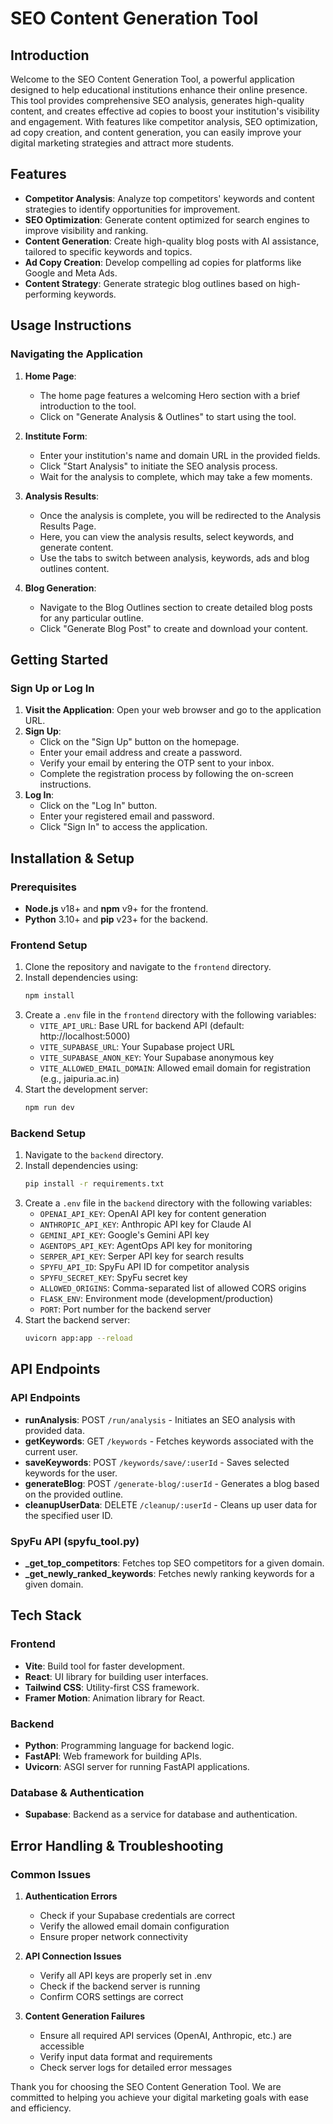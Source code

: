# SEO Content Generation Tool

## Introduction
Welcome to the SEO Content Generation Tool, a powerful application designed to help educational institutions enhance their online presence. This tool provides comprehensive SEO analysis, generates high-quality content, and creates effective ad copies to boost your institution's visibility and engagement. With features like competitor analysis, SEO optimization, ad copy creation, and content generation, you can easily improve your digital marketing strategies and attract more students.

## Features
- **Competitor Analysis**: Analyze top competitors' keywords and content strategies to identify opportunities for improvement.
- **SEO Optimization**: Generate content optimized for search engines to improve visibility and ranking.
- **Content Generation**: Create high-quality blog posts with AI assistance, tailored to specific keywords and topics.
- **Ad Copy Creation**: Develop compelling ad copies for platforms like Google and Meta Ads.
- **Content Strategy**: Generate strategic blog outlines based on high-performing keywords.

## Usage Instructions

### Navigating the Application
1. **Home Page**:
   - The home page features a welcoming Hero section with a brief introduction to the tool.
   - Click on "Generate Analysis & Outlines" to start using the tool.

2. **Institute Form**:
   - Enter your institution's name and domain URL in the provided fields.
   - Click "Start Analysis" to initiate the SEO analysis process.
   - Wait for the analysis to complete, which may take a few moments.

3. **Analysis Results**:
   - Once the analysis is complete, you will be redirected to the Analysis Results Page.
   - Here, you can view the analysis results, select keywords, and generate content.
   - Use the tabs to switch between analysis, keywords, ads and blog outlines content.

4. **Blog Generation**:
   - Navigate to the Blog Outlines section to create detailed blog posts for any particular outline.
   - Click "Generate Blog Post" to create and download your content.

## Getting Started

### Sign Up or Log In
1. **Visit the Application**: Open your web browser and go to the application URL.
2. **Sign Up**:
   - Click on the "Sign Up" button on the homepage.
   - Enter your email address and create a password.
   - Verify your email by entering the OTP sent to your inbox.
   - Complete the registration process by following the on-screen instructions.
3. **Log In**:
   - Click on the "Log In" button.
   - Enter your registered email and password.
   - Click "Sign In" to access the application.

## Installation & Setup

### Prerequisites
- **Node.js** v18+ and **npm** v9+ for the frontend.
- **Python** 3.10+ and **pip** v23+ for the backend.

### Frontend Setup
1. Clone the repository and navigate to the `frontend` directory.
2. Install dependencies using:
   ```bash
   npm install
   ```
3. Create a `.env` file in the `frontend` directory with the following variables:
   - `VITE_API_URL`: Base URL for backend API (default: http://localhost:5000)
   - `VITE_SUPABASE_URL`: Your Supabase project URL
   - `VITE_SUPABASE_ANON_KEY`: Your Supabase anonymous key
   - `VITE_ALLOWED_EMAIL_DOMAIN`: Allowed email domain for registration (e.g., jaipuria.ac.in)
4. Start the development server:
   ```bash
   npm run dev
   ```

### Backend Setup
1. Navigate to the `backend` directory.
2. Install dependencies using:
   ```bash
   pip install -r requirements.txt
   ```
3. Create a `.env` file in the `backend` directory with the following variables:
   - `OPENAI_API_KEY`: OpenAI API key for content generation
   - `ANTHROPIC_API_KEY`: Anthropic API key for Claude AI
   - `GEMINI_API_KEY`: Google's Gemini API key
   - `AGENTOPS_API_KEY`: AgentOps API key for monitoring
   - `SERPER_API_KEY`: Serper API key for search results
   - `SPYFU_API_ID`: SpyFu API ID for competitor analysis
   - `SPYFU_SECRET_KEY`: SpyFu secret key
   - `ALLOWED_ORIGINS`: Comma-separated list of allowed CORS origins
   - `FLASK_ENV`: Environment mode (development/production)
   - `PORT`: Port number for the backend server
4. Start the backend server:
   ```bash
   uvicorn app:app --reload
   ```

## API Endpoints

### API Endpoints
- **runAnalysis**: POST `/run/analysis` - Initiates an SEO analysis with provided data.
- **getKeywords**: GET `/keywords` - Fetches keywords associated with the current user.
- **saveKeywords**: POST `/keywords/save/:userId` - Saves selected keywords for the user.
- **generateBlog**: POST `/generate-blog/:userId` - Generates a blog based on the provided outline.
- **cleanupUserData**: DELETE `/cleanup/:userId` - Cleans up user data for the specified user ID.

### SpyFu API (spyfu_tool.py)
- **_get_top_competitors**: Fetches top SEO competitors for a given domain.
- **_get_newly_ranked_keywords**: Fetches newly ranking keywords for a given domain.

## Tech Stack

### Frontend
- **Vite**: Build tool for faster development.
- **React**: UI library for building user interfaces.
- **Tailwind CSS**: Utility-first CSS framework.
- **Framer Motion**: Animation library for React.

### Backend
- **Python**: Programming language for backend logic.
- **FastAPI**: Web framework for building APIs.
- **Uvicorn**: ASGI server for running FastAPI applications.

### Database & Authentication
- **Supabase**: Backend as a service for database and authentication.

## Error Handling & Troubleshooting

### Common Issues
1. **Authentication Errors**
   - Check if your Supabase credentials are correct
   - Verify the allowed email domain configuration
   - Ensure proper network connectivity

2. **API Connection Issues**
   - Verify all API keys are properly set in .env
   - Check if the backend server is running
   - Confirm CORS settings are correct

3. **Content Generation Failures**
   - Ensure all required API services (OpenAI, Anthropic, etc.) are accessible
   - Verify input data format and requirements
   - Check server logs for detailed error messages

Thank you for choosing the SEO Content Generation Tool. We are committed to helping you achieve your digital marketing goals with ease and efficiency.
